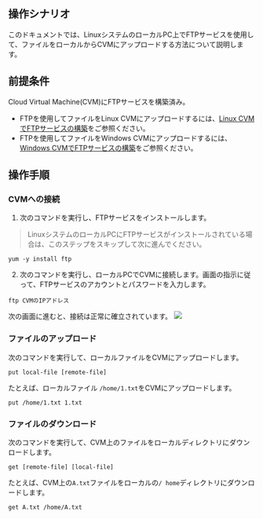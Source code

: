 ##  操作シナリオ

このドキュメントでは、LinuxシステムのローカルPC上でFTPサービスを使用して、ファイルをローカルからCVMにアップロードする方法について説明します。

## 前提条件

Cloud Virtual Machine(CVM)にFTPサービスを構築済み。
- FTPを使用してファイルをLinux CVMにアップロードするには、[Linux CVMでFTPサービスの構築](https://intl.cloud.tencent.com/document/product/213/10912)をご参照ください。
- FTPを使用してファイルをWindows CVMにアップロードするには、[Windows CVMでFTPサービスの構築](https://intl.cloud.tencent.com/document/product/213/10414)をご参照ください。

## 操作手順

### CVMへの接続
1. 次のコマンドを実行し、FTPサービスをインストールします。
> LinuxシステムのローカルPCにFTPサービスがインストールされている場合は、このステップをスキップして次に進んでください。
>
```
yum -y install ftp
```
2. 次のコマンドを実行し、ローカルPCでCVMに接続します。画面の指示に従って、FTPサービスのアカウントとパスワードを入力します。
```
ftp CVMのIPアドレス
```
次の画面に進むと、接続は正常に確立されています。
![](https://main.qcloudimg.com/raw/9d93f45167addf70e023a21543af59f8.png)

### ファイルのアップロード
次のコマンドを実行して、ローカルファイルをCVMにアップロードします。
```
put local-file [remote-file]
```
たとえば、ローカルファイル `/home/1.txt`をCVMにアップロードします。
```
put /home/1.txt 1.txt
```

### ファイルのダウンロード
次のコマンドを実行して、CVM上のファイルをローカルディレクトリにダウンロードします。
```
get [remote-file] [local-file]
```
たとえば、CVM上の`A.txt`ファイルをローカルの`/ home`ディレクトリにダウンロードします。
```
get A.txt /home/A.txt
```

